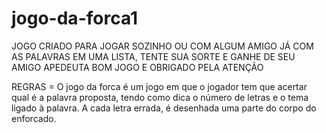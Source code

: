 # jogo-da-forca1

JOGO CRIADO PARA JOGAR SOZINHO OU COM ALGUM AMIGO JÁ COM AS PALAVRAS EM UMA LISTA,
TENTE SUA SORTE E GANHE DE SEU AMIGO APEDEUTA
BOM JOGO E OBRIGADO PELA ATENÇÃO

REGRAS = 
O jogo da forca é um jogo em que o jogador tem que acertar qual é a palavra proposta, tendo como dica o número de letras e o tema ligado à palavra. A cada letra errada, é desenhada uma parte do corpo do enforcado.



